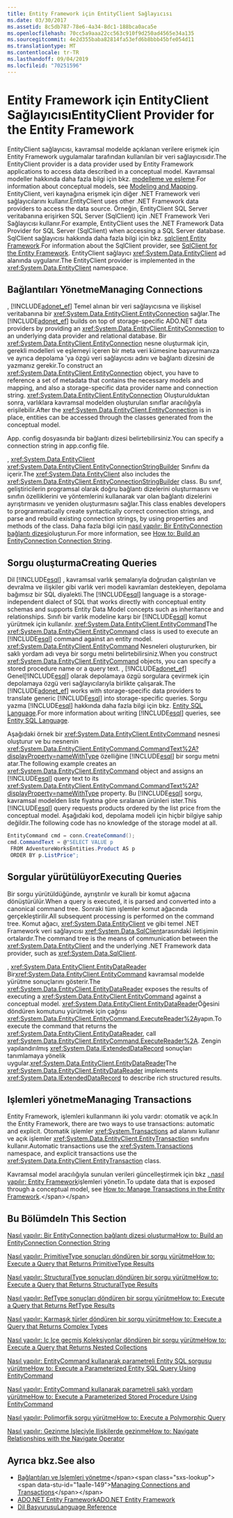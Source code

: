 ```yaml
---
title: Entity Framework için EntityClient Sağlayıcısı
ms.date: 03/30/2017
ms.assetid: 8c5db787-78e6-4a34-8dc1-188bca0aca5e
ms.openlocfilehash: 70cc5a9aaa22cc563c910f9d250ad4565e34a135
ms.sourcegitcommit: 4e2d355baba82814fa53efd6b8bbb45bfe054d11
ms.translationtype: MT
ms.contentlocale: tr-TR
ms.lasthandoff: 09/04/2019
ms.locfileid: "70251596"
---
```

# <a name="entityclient-provider-for-the-entity-framework"></a><span data-ttu-id="1aa1e-102">Entity Framework için EntityClient Sağlayıcısı</span><span class="sxs-lookup"><span data-stu-id="1aa1e-102">EntityClient Provider for the Entity Framework</span></span>
<span data-ttu-id="1aa1e-103">EntityClient sağlayıcısı, kavramsal modelde açıklanan verilere erişmek için Entity Framework uygulamalar tarafından kullanılan bir veri sağlayıcısıdır.</span><span class="sxs-lookup"><span data-stu-id="1aa1e-103">The EntityClient provider is a data provider used by Entity Framework applications to access data described in a conceptual model.</span></span> <span data-ttu-id="1aa1e-104">Kavramsal modeller hakkında daha fazla bilgi için bkz. [modelleme ve eşleme](modeling-and-mapping.md).</span><span class="sxs-lookup"><span data-stu-id="1aa1e-104">For information about conceptual models, see [Modeling and Mapping](modeling-and-mapping.md).</span></span> <span data-ttu-id="1aa1e-105">EntityClient, veri kaynağına erişmek için diğer .NET Framework veri sağlayıcılarını kullanır.</span><span class="sxs-lookup"><span data-stu-id="1aa1e-105">EntityClient uses other .NET Framework data providers to access the data source.</span></span> <span data-ttu-id="1aa1e-106">Örneğin, EntityClient SQL Server veritabanına erişirken SQL Server (SqlClient) için .NET Framework Veri Sağlayıcısı kullanır.</span><span class="sxs-lookup"><span data-stu-id="1aa1e-106">For example, EntityClient uses the .NET Framework Data Provider for SQL Server (SqlClient) when accessing a SQL Server database.</span></span> <span data-ttu-id="1aa1e-107">SqlClient sağlayıcısı hakkında daha fazla bilgi için bkz. [sqlclient Entity Framework](sqlclient-for-the-entity-framework.md).</span><span class="sxs-lookup"><span data-stu-id="1aa1e-107">For information about the SqlClient provider, see [SqlClient for the Entity Framework](sqlclient-for-the-entity-framework.md).</span></span> <span data-ttu-id="1aa1e-108">EntityClient sağlayıcı <xref:System.Data.EntityClient> ad alanında uygulanır.</span><span class="sxs-lookup"><span data-stu-id="1aa1e-108">The EntityClient provider is implemented in the <xref:System.Data.EntityClient> namespace.</span></span>  
  
## <a name="managing-connections"></a><span data-ttu-id="1aa1e-109">Bağlantıları Yönetme</span><span class="sxs-lookup"><span data-stu-id="1aa1e-109">Managing Connections</span></span>  
 <span data-ttu-id="1aa1e-110">, [!INCLUDE[adonet_ef](../../../../../includes/adonet-ef-md.md)] Temel alınan bir veri sağlayıcısına ve ilişkisel veritabanına bir <xref:System.Data.EntityClient.EntityConnection> sağlar.</span><span class="sxs-lookup"><span data-stu-id="1aa1e-110">The [!INCLUDE[adonet_ef](../../../../../includes/adonet-ef-md.md)] builds on top of storage-specific ADO.NET data providers by providing an <xref:System.Data.EntityClient.EntityConnection> to an underlying data provider and relational database.</span></span> <span data-ttu-id="1aa1e-111">Bir <xref:System.Data.EntityClient.EntityConnection> nesne oluşturmak için, gerekli modelleri ve eşlemeyi içeren bir meta veri kümesine başvurmanıza ve ayrıca depolama 'ya özgü veri sağlayıcısı adını ve bağlantı dizesini de yazmanız gerekir.</span><span class="sxs-lookup"><span data-stu-id="1aa1e-111">To construct an <xref:System.Data.EntityClient.EntityConnection> object, you have to reference a set of metadata that contains the necessary models and mapping, and also a storage-specific data provider name and connection string.</span></span> <span data-ttu-id="1aa1e-112"><xref:System.Data.EntityClient.EntityConnection> Oluşturulduktan sonra, varlıklara kavramsal modelden oluşturulan sınıflar aracılığıyla erişilebilir.</span><span class="sxs-lookup"><span data-stu-id="1aa1e-112">After the <xref:System.Data.EntityClient.EntityConnection> is in place, entities can be accessed through the classes generated from the conceptual model.</span></span>  
  
 <span data-ttu-id="1aa1e-113">App. config dosyasında bir bağlantı dizesi belirtebilirsiniz.</span><span class="sxs-lookup"><span data-stu-id="1aa1e-113">You can specify a connection string in app.config file.</span></span>  
  
 <span data-ttu-id="1aa1e-114">, <xref:System.Data.EntityClient> <xref:System.Data.EntityClient.EntityConnectionStringBuilder> Sınıfını da içerir.</span><span class="sxs-lookup"><span data-stu-id="1aa1e-114">The <xref:System.Data.EntityClient> also includes the <xref:System.Data.EntityClient.EntityConnectionStringBuilder> class.</span></span> <span data-ttu-id="1aa1e-115">Bu sınıf, geliştiricilerin programsal olarak doğru bağlantı dizelerini oluşturmasını ve sınıfın özelliklerini ve yöntemlerini kullanarak var olan bağlantı dizelerini ayrıştırmasını ve yeniden oluşturmasını sağlar.</span><span class="sxs-lookup"><span data-stu-id="1aa1e-115">This class enables developers to programmatically create syntactically correct connection strings, and parse and rebuild existing connection strings, by using properties and methods of the class.</span></span> <span data-ttu-id="1aa1e-116">Daha fazla bilgi için [nasıl yapılır: Bir EntityConnection bağlantı dizesi](how-to-build-an-entityconnection-connection-string.md)oluşturun.</span><span class="sxs-lookup"><span data-stu-id="1aa1e-116">For more information, see [How to: Build an EntityConnection Connection String](how-to-build-an-entityconnection-connection-string.md).</span></span>  
  
## <a name="creating-queries"></a><span data-ttu-id="1aa1e-117">Sorgu oluşturma</span><span class="sxs-lookup"><span data-stu-id="1aa1e-117">Creating Queries</span></span>  
 <span data-ttu-id="1aa1e-118">Dil [!INCLUDE[esql](../../../../../includes/esql-md.md)] , kavramsal varlık şemalarıyla doğrudan çalıştırılan ve devralma ve ilişkiler gibi varlık veri modeli kavramları destekleyen, depolama bağımsız bir SQL diyalekti.</span><span class="sxs-lookup"><span data-stu-id="1aa1e-118">The [!INCLUDE[esql](../../../../../includes/esql-md.md)] language is a storage-independent dialect of SQL that works directly with conceptual entity schemas and supports Entity Data Model concepts such as inheritance and relationships.</span></span> <span data-ttu-id="1aa1e-119">Sınıfı bir varlık modeline karşı bir [!INCLUDE[esql](../../../../../includes/esql-md.md)] komut yürütmek için kullanılır. <xref:System.Data.EntityClient.EntityCommand></span><span class="sxs-lookup"><span data-stu-id="1aa1e-119">The <xref:System.Data.EntityClient.EntityCommand> class is used to execute an [!INCLUDE[esql](../../../../../includes/esql-md.md)] command against an entity model.</span></span> <span data-ttu-id="1aa1e-120"><xref:System.Data.EntityClient.EntityCommand> Nesneleri oluştururken, bir saklı yordam adı veya bir sorgu metni belirtebilirsiniz.</span><span class="sxs-lookup"><span data-stu-id="1aa1e-120">When you construct <xref:System.Data.EntityClient.EntityCommand> objects, you can specify a stored procedure name or a query text.</span></span> <span data-ttu-id="1aa1e-121">, [!INCLUDE[adonet_ef](../../../../../includes/adonet-ef-md.md)] Genel[!INCLUDE[esql](../../../../../includes/esql-md.md)] olarak depolamaya özgü sorgulara çevirmek için depolamaya özgü veri sağlayıcılarıyla birlikte çalışarak.</span><span class="sxs-lookup"><span data-stu-id="1aa1e-121">The [!INCLUDE[adonet_ef](../../../../../includes/adonet-ef-md.md)] works with storage-specific data providers to translate generic [!INCLUDE[esql](../../../../../includes/esql-md.md)] into storage-specific queries.</span></span> <span data-ttu-id="1aa1e-122">Sorgu yazma [!INCLUDE[esql](../../../../../includes/esql-md.md)] hakkında daha fazla bilgi için bkz. [Entity SQL Language](./language-reference/entity-sql-language.md).</span><span class="sxs-lookup"><span data-stu-id="1aa1e-122">For more information about writing [!INCLUDE[esql](../../../../../includes/esql-md.md)] queries, see [Entity SQL Language](./language-reference/entity-sql-language.md).</span></span>  
  
 <span data-ttu-id="1aa1e-123">Aşağıdaki örnek bir <xref:System.Data.EntityClient.EntityCommand> nesnesi oluşturur ve bu nesnenin <xref:System.Data.EntityClient.EntityCommand.CommandText%2A?displayProperty=nameWithType> özelliğine [!INCLUDE[esql](../../../../../includes/esql-md.md)] bir sorgu metni atar.</span><span class="sxs-lookup"><span data-stu-id="1aa1e-123">The following example creates an <xref:System.Data.EntityClient.EntityCommand> object and assigns an [!INCLUDE[esql](../../../../../includes/esql-md.md)] query text to its <xref:System.Data.EntityClient.EntityCommand.CommandText%2A?displayProperty=nameWithType> property.</span></span> <span data-ttu-id="1aa1e-124">Bu [!INCLUDE[esql](../../../../../includes/esql-md.md)] sorgu, kavramsal modelden liste fiyatına göre sıralanan ürünleri ister.</span><span class="sxs-lookup"><span data-stu-id="1aa1e-124">This [!INCLUDE[esql](../../../../../includes/esql-md.md)] query requests products ordered by the list price from the conceptual model.</span></span> <span data-ttu-id="1aa1e-125">Aşağıdaki kod, depolama modeli için hiçbir bilgiye sahip değildir.</span><span class="sxs-lookup"><span data-stu-id="1aa1e-125">The following code has no knowledge of the storage model at all.</span></span>  
  
 ```csharp
EntityCommand cmd = conn.CreateCommand();
cmd.CommandText = @"SELECT VALUE p
  FROM AdventureWorksEntities.Product AS p
  ORDER BY p.ListPrice";
```
  
## <a name="executing-queries"></a><span data-ttu-id="1aa1e-126">Sorgular yürütülüyor</span><span class="sxs-lookup"><span data-stu-id="1aa1e-126">Executing Queries</span></span>  
 <span data-ttu-id="1aa1e-127">Bir sorgu yürütüldüğünde, ayrıştırılır ve kurallı bir komut ağacına dönüştürülür.</span><span class="sxs-lookup"><span data-stu-id="1aa1e-127">When a query is executed, it is parsed and converted into a canonical command tree.</span></span> <span data-ttu-id="1aa1e-128">Sonraki tüm işlemler komut ağacında gerçekleştirilir.</span><span class="sxs-lookup"><span data-stu-id="1aa1e-128">All subsequent processing is performed on the command tree.</span></span> <span data-ttu-id="1aa1e-129">Komut ağacı, <xref:System.Data.EntityClient> ve gibi temel .NET Framework veri sağlayıcısı <xref:System.Data.SqlClient>arasındaki iletişimin ortalardır.</span><span class="sxs-lookup"><span data-stu-id="1aa1e-129">The command tree is the means of communication between the <xref:System.Data.EntityClient> and the underlying .NET Framework data provider, such as <xref:System.Data.SqlClient>.</span></span>  
  
 <span data-ttu-id="1aa1e-130">, <xref:System.Data.EntityClient.EntityDataReader> Bir<xref:System.Data.EntityClient.EntityCommand> kavramsal modelde yürütme sonuçlarını gösterir.</span><span class="sxs-lookup"><span data-stu-id="1aa1e-130">The <xref:System.Data.EntityClient.EntityDataReader> exposes the results of executing a <xref:System.Data.EntityClient.EntityCommand> against a conceptual model.</span></span> <span data-ttu-id="1aa1e-131"><xref:System.Data.EntityClient.EntityDataReader>Öğesini döndüren komutunu yürütmek için çağrısı <xref:System.Data.EntityClient.EntityCommand.ExecuteReader%2A>yapın.</span><span class="sxs-lookup"><span data-stu-id="1aa1e-131">To execute the command that returns the <xref:System.Data.EntityClient.EntityDataReader>, call <xref:System.Data.EntityClient.EntityCommand.ExecuteReader%2A>.</span></span> <span data-ttu-id="1aa1e-132">Zengin yapılandırılmış <xref:System.Data.IExtendedDataRecord> sonuçları tanımlamaya yönelik uygular.<xref:System.Data.EntityClient.EntityDataReader></span><span class="sxs-lookup"><span data-stu-id="1aa1e-132">The <xref:System.Data.EntityClient.EntityDataReader> implements <xref:System.Data.IExtendedDataRecord> to describe rich structured results.</span></span>  
  
## <a name="managing-transactions"></a><span data-ttu-id="1aa1e-133">Işlemleri yönetme</span><span class="sxs-lookup"><span data-stu-id="1aa1e-133">Managing Transactions</span></span>  
 <span data-ttu-id="1aa1e-134">Entity Framework, işlemleri kullanmanın iki yolu vardır: otomatik ve açık.</span><span class="sxs-lookup"><span data-stu-id="1aa1e-134">In the Entity Framework, there are two ways to use transactions: automatic and explicit.</span></span> <span data-ttu-id="1aa1e-135">Otomatik işlemler <xref:System.Transactions> ad alanını kullanır ve açık işlemler <xref:System.Data.EntityClient.EntityTransaction> sınıfını kullanır.</span><span class="sxs-lookup"><span data-stu-id="1aa1e-135">Automatic transactions use the <xref:System.Transactions> namespace, and explicit transactions use the <xref:System.Data.EntityClient.EntityTransaction> class.</span></span>  
  
 <span data-ttu-id="1aa1e-136">Kavramsal model aracılığıyla sunulan verileri güncelleştirmek için bkz [. nasıl yapılır: Entity Framework](https://docs.microsoft.com/previous-versions/dotnet/netframework-4.0/bb738523(v=vs.100))işlemleri yönetin.</span><span class="sxs-lookup"><span data-stu-id="1aa1e-136">To update data that is exposed through a conceptual model, see [How to: Manage Transactions in the Entity Framework](https://docs.microsoft.com/previous-versions/dotnet/netframework-4.0/bb738523(v=vs.100)).</span></span>  
  
## <a name="in-this-section"></a><span data-ttu-id="1aa1e-137">Bu Bölümde</span><span class="sxs-lookup"><span data-stu-id="1aa1e-137">In This Section</span></span>  
 [<span data-ttu-id="1aa1e-138">Nasıl yapılır: Bir EntityConnection bağlantı dizesi oluşturma</span><span class="sxs-lookup"><span data-stu-id="1aa1e-138">How to: Build an EntityConnection Connection String</span></span>](how-to-build-an-entityconnection-connection-string.md)  
  
 [<span data-ttu-id="1aa1e-139">Nasıl yapılır: PrimitiveType sonuçları döndüren bir sorgu yürütme</span><span class="sxs-lookup"><span data-stu-id="1aa1e-139">How to: Execute a Query that Returns PrimitiveType Results</span></span>](how-to-execute-a-query-that-returns-primitivetype-results.md)  
  
 [<span data-ttu-id="1aa1e-140">Nasıl yapılır: StructuralType sonuçları döndüren bir sorgu yürütme</span><span class="sxs-lookup"><span data-stu-id="1aa1e-140">How to: Execute a Query that Returns StructuralType Results</span></span>](how-to-execute-a-query-that-returns-structuraltype-results.md)  
  
 [<span data-ttu-id="1aa1e-141">Nasıl yapılır: RefType sonuçları döndüren bir sorgu yürütme</span><span class="sxs-lookup"><span data-stu-id="1aa1e-141">How to: Execute a Query that Returns RefType Results</span></span>](how-to-execute-a-query-that-returns-reftype-results.md)  
  
 [<span data-ttu-id="1aa1e-142">Nasıl yapılır: Karmaşık türler döndüren bir sorgu yürütme</span><span class="sxs-lookup"><span data-stu-id="1aa1e-142">How to: Execute a Query that Returns Complex Types</span></span>](how-to-execute-a-query-that-returns-complex-types.md)  
  
 [<span data-ttu-id="1aa1e-143">Nasıl yapılır: Iç Içe geçmiş Koleksiyonlar döndüren bir sorgu yürütme</span><span class="sxs-lookup"><span data-stu-id="1aa1e-143">How to: Execute a Query that Returns Nested Collections</span></span>](how-to-execute-a-query-that-returns-nested-collections.md)  
  
 [<span data-ttu-id="1aa1e-144">Nasıl yapılır: EntityCommand kullanarak parametreli Entity SQL sorgusu yürütme</span><span class="sxs-lookup"><span data-stu-id="1aa1e-144">How to: Execute a Parameterized Entity SQL Query Using EntityCommand</span></span>](how-to-execute-a-parameterized-entity-sql-query-using-entitycommand.md)  
  
 [<span data-ttu-id="1aa1e-145">Nasıl yapılır: EntityCommand kullanarak parametreli saklı yordam yürütme</span><span class="sxs-lookup"><span data-stu-id="1aa1e-145">How to: Execute a Parameterized Stored Procedure Using EntityCommand</span></span>](how-to-execute-a-parameterized-stored-procedure-using-entitycommand.md)  
  
 [<span data-ttu-id="1aa1e-146">Nasıl yapılır: Polimorfik sorgu yürütme</span><span class="sxs-lookup"><span data-stu-id="1aa1e-146">How to: Execute a Polymorphic Query</span></span>](how-to-execute-a-polymorphic-query.md)  
  
 [<span data-ttu-id="1aa1e-147">Nasıl yapılır: Gezinme Işleciyle Ilişkilerde gezinme</span><span class="sxs-lookup"><span data-stu-id="1aa1e-147">How to: Navigate Relationships with the Navigate Operator</span></span>](how-to-navigate-relationships-with-the-navigate-operator.md)  
  
## <a name="see-also"></a><span data-ttu-id="1aa1e-148">Ayrıca bkz.</span><span class="sxs-lookup"><span data-stu-id="1aa1e-148">See also</span></span>

- <span data-ttu-id="1aa1e-149">[Bağlantıları ve Işlemleri yönetme](https://docs.microsoft.com/previous-versions/dotnet/netframework-4.0/bb896325(v=vs.100))</span><span class="sxs-lookup"><span data-stu-id="1aa1e-149">[Managing Connections and Transactions](https://docs.microsoft.com/previous-versions/dotnet/netframework-4.0/bb896325(v=vs.100))</span></span>
- [<span data-ttu-id="1aa1e-150">ADO.NET Entity Framework</span><span class="sxs-lookup"><span data-stu-id="1aa1e-150">ADO.NET Entity Framework</span></span>](index.md)
- [<span data-ttu-id="1aa1e-151">Dil Başvurusu</span><span class="sxs-lookup"><span data-stu-id="1aa1e-151">Language Reference</span></span>](./language-reference/index.md)
